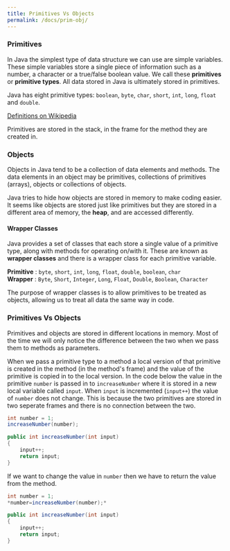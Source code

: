 ```yaml
---
title: Primitives Vs Objects
permalink: /docs/prim-obj/
---
```


### Primitives

In Java the simplest type of data structure we can use are simple variables. These simple variables store a single piece of information such as a number, a character or a true/false boolean value. We call these **primitives** or **primitive types**. All data stored in Java is ultimately stored in primitives.   

Java has eight primitive types: `boolean`, `byte`, `char`, `short`, `int`, `long`, `float` and `double`.   

[Definitions on Wikipedia](https://en.wikibooks.org/wiki/Java_Programming/Primitive_Types#:~:text=Primitive%20types%20are%20the%20most,of%20data%20manipulation%20in%20Java)  

Primitives are stored in the stack, in the frame for the method they are created in.

### Objects

Objects in Java tend to be a collection of data elements and methods. The data elements in an object may be primitives, collections of primitives (arrays), objects or collections of objects.  

Java tries to hide how objects are stored in memory to make coding easier. It seems like objects are stored just like primitives but they are stored in a different area of memory, the **heap**, and are accessed differently.

#### Wrapper Classes

Java provides a set of classes that each store a single value of a primitive type, along with methods for operating on/with it. These are known as **wrapper classes** and there is a wrapper class for each primitive variable.  

**Primitive** : `byte`, `short`, `int`, `long`, `float`, `double`, `boolean`, `char`  
**Wrapper**   : `Byte`, `Short`, `Integer`, `Long`, `Float`, `Double`, `Boolean`, `Character`  

The purpose of wrapper classes is to allow primitives to be treated as objects, allowing us to treat all data the same way in code.

### Primitives Vs Objects

Primitives and objects are stored in different locations in memory. Most of the time we will only notice the difference between the two when we pass them to methods as parameters.  

When we pass a primitive type to a method a local version of that primitive is created in the method (in the method's frame) and the value of the primitive is copied in to the local version. In the code below the value in the primitive `number` is passed in to `increaseNumber` where it is stored in a new local variable called `input`. When `input` is incremented (`input++`) the value of `number` does not change. This is because the two primitives are stored in two seperate frames and there is no connection between the two.

```java
int number = 1;
increaseNumber(number);

public int increaseNumber(int input)
{
    input++;
    return input;
}
```  

If we want to change the value in `number` then we have to return the value from the method.  

```java
int number = 1;
*number=increaseNumber(number);*

public int increaseNumber(int input)
{
    input++;
    return input;
}
```
